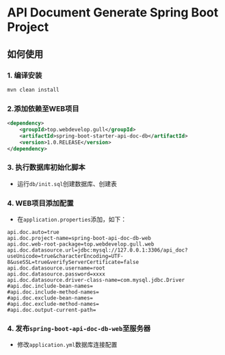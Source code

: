 # API Document Generate Spring Boot Project

## 如何使用

### 1. 编译安装

```sh
mvn clean install
```

### 2.添加依赖至WEB项目

```xml
<dependency>
    <groupId>top.webdevelop.gull</groupId>
    <artifactId>spring-boot-starter-api-doc-db</artifactId>
    <version>1.0.RELEASE</version>
</dependency>
```

### 3. 执行数据库初始化脚本

* 运行`db/init.sql`创建数据库、创建表


### 4. WEB项目添加配置

* 在`application.properties`添加，如下：

```properties
api.doc.auto=true
api.doc.project-name=spring-boot-api-doc-db-web
api.doc.web-root-package=top.webdevelop.gull.web
api.doc.datasource.url=jdbc:mysql://127.0.0.1:3306/api_doc?useUnicode=true&characterEncoding=UTF-8&useSSL=true&verifyServerCertificate=false
api.doc.datasource.username=root
api.doc.datasource.password=xxxx
api.doc.datasource.driver-class-name=com.mysql.jdbc.Driver
#api.doc.include-bean-names=
#api.doc.include-method-names=
#api.doc.exclude-bean-names=
#api.doc.exclude-method-names=
#api.doc.output-current-path=
```

### 4. 发布`spring-boot-api-doc-db-web`至服务器

* 修改`application.yml`数据库连接配置
 
